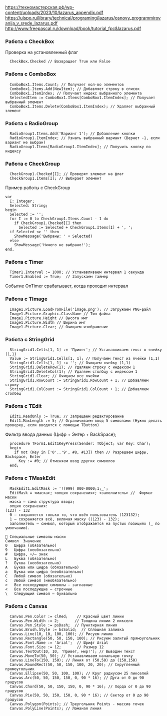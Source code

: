 https://техномастерская.рф/wp-content/uploads/2023/10/lazarus_appendix.pdf
https://ulspo.ru/library/technical/programing/lazarus/osnovy_programmirovanija_v_srede_lazarus.pdf
http://www.freepascal.ru/download/book/tutorial_fpc&lazarus.pdf

### Работа с CheckBox
Проверка на установленный флаг

```FreePascal
  CheckBox.Checked // Возвращает True или False
```

### Работа с ComboBox
```FreePascal
  ComboBox1.Items.Count; // Получает кол-во элементов
  ComboBox1.Items.Add(NewItem); // Добавляет строку в список
  ComboBox1.ItemIndex; // Получает индекс выбранного элемента
  SelectedItem := ComboBox1.Items[ComboBox1.ItemIndex]; // Получает выбранный элемент
  ComboBox1.Items.Delete(ComboBox1.ItemIndex); // Удаляет выбранный элемент
```

### Работа с RadioGroup
```FreePascal
  RadioGroup1.Items.Add('Вариант 1'); // Добавление кнопки
  RadioGroup1.ItemIndex; // Узнать выбранный вариант (Вернет -1, если вариант не выбран)
  RadioGroup1.Items[RadioGroup1.ItemIndex]; // Получить кнопку по индексу
```

### Работа с CheckGroup
```FreePascal
  CheckGroup1.Checked[I]; // Проверят элемент на флаг
  CheckGroup1.Items[I]; // Выбирает элемент
```

Пример работы с CheckGroup
```FreePascal
var
  I: Integer;
  Selected: String;
begin
  Selected := '';
  for I := 0 to CheckGroup1.Items.Count - 1 do
    if CheckGroup1.Checked[I] then
      Selected := Selected + CheckGroup1.Items[I] + ', ';
  if Selected <> '' then
    ShowMessage('Выбраны: ' + Selected)
  else
    ShowMessage('Ничего не выбрано!');
end.
```

### Работа с Timer
```FreePascal
  Timer1.Interval := 1000; // Устанавливаем интервал 1 секунда
  Timer1.Enabled := True;  // Запускаем таймер
```
Событие OnTimer срабатывает, когда проходит интервал

### Работа с TImage
```FreePascal
  Image1.Picture.LoadFromFile('image.png'); // Загружаем PNG-файл
  Image1.Picture.Graphic.ClassName // Тип файла
  Image1.Picture.Height // Высота имг
  Image1.Picture.Width // Ширина имг
  Image1.Picture.Clear; // Очищаем изображение
```

### Работа с StringGrid
```FreePascal
  StringGrid1.Cells[1, 1] := 'Привет'; // Устанавливаем текст в ячейку (1,1)
  Value := StringGrid1.Cells[1, 1]; // Получаем текст из ячейки (1,1)
  StringGrid1.Cells[1, 1] := ''; // Очищаем ячейку (1,1)
  StringGrid1.DeleteRow(1); // Удаляем строку с индексом 1
  StringGrid1.DeleteCol(1); // Удаляем столбцу с индексом 1
  StringGrid1.Clear; // Очищаем все ячейки
  StringGrid1.RowCount := StringGrid1.RowCount + 1; // Добавляем строку
  StringGrid1.ColCount := StringGrid1.ColCount + 1; // Добавляем столбец
```

### Работа с TEdit
```FreePascal
  Edit1.ReadOnly := True; // Запрещаем редактирование
  Edit1.MaxLength := 5; // Ограничиваем ввод 5 символами (Нужно делать проверку, если вводятся с помощью TButton)
```
Фильтр ввода данных (Цифр + Энтер + BackSpace);
```FreePascal
  procedure TForm1.Edit1KeyPress(Sender: TObject; var Key: Char);
  begin
    if not (Key in ['0'..'9', #8, #13]) then // Разрешаем цифры, Backspace, Enter
      Key := #0; // Отменяем ввод других символов
  end;
```

### Работа с TMaskEdit
```FreePascal
  MaskEdit1.EditMask := '!(999) 000-0000;1;_';
  EditMask = <маска>; <опция сохранения>; <заполнитель> //  Формат маски
  маска — сама структура ввода;
  опция сохранения:
(123) - 132
  0 — сохраняется только то, что ввёл пользователь (123132);
  1 — сохраняется всё, включая маску ((123) - 132);
  заполнитель — символ, который отображается на пустых позициях (_ по умолчанию).
```
```
🔣 Специальные символы маски
Символ	Значение
0	Цифра (обязательно)
9	Цифра (необязательно)
#	Цифра, +/– знак
L	Буква (обязательно)
?	Буква (необязательно)
A	Буква или цифра (обязательно)
a	Буква или цифра (необязательно)
C	Любой символ (обязательно)
c	Любой символ (необязательно)
>	Все последующие символы — заглавные
<	Все последующие — строчные
\	Следующий символ — буквально
```

### Работа с Canvas
```FreePascal
  Canvas.Pen.Color := clRed;    // Красный цвет линии
  Canvas.Pen.Width := 2;       // Толщина линии 2 пикселя
  Canvas.Pen.Style := psDash;  // Пунктирная линия
  Canvas.Brush.Style := bsSolid;  // Сплошная заливка
  Canvas.Line(10, 10, 100, 100); // Рисуем линию
  Canvas.Rectangle(50, 50, 150, 100); // Рисуем залитый прямоугольник
  Canvas.Font.Name := 'Arial';  // Шрифт Arial
  Canvas.Font.Size := 12;       // Размер 12
  Canvas.TextOut(10, 10, 'Привет, мир!'); // Выводим текст
  Canvas.MoveTo(50, 50); // Устанавливаем начальную точку
  Canvas.LineTo(150, 150); // Линия от (50,50) до (150,150)
  Canvas.RoundRect(50, 50, 150, 100, 20, 20); // Скругленный прямоугольник
  Canvas.Ellipse(50, 50, 100, 100); // Круг радиусом 25 пикселей
  Canvas.Arc(50, 50, 150, 150, 0, 90 * 16); // Дуга от 0 до 90 градусов
  Canvas.Chord(50, 50, 150, 150, 0, 90 * 16); // Хорда от 0 до 90 градусов
  Canvas.Pie(50, 50, 150, 150, 0, 90 * 16); // Сектор от 0 до 90 градусов
  Canvas.Polygon(Points); // Треугольник Points - массив точек
  Canvas.PolyLine(Points); // Ломаная линия
```
